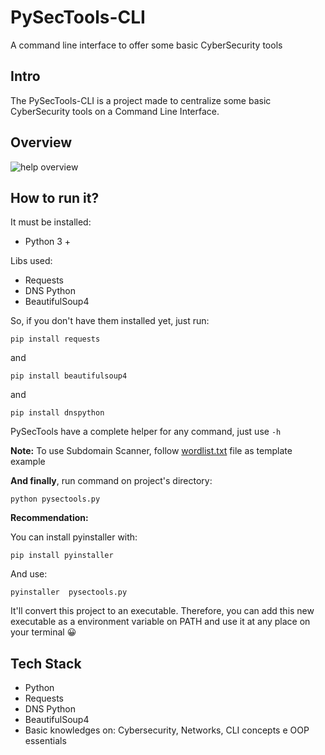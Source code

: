 # PySecTools-CLI
A command line interface to offer some basic CyberSecurity tools

## Intro

The PySecTools-CLI is a project made to centralize some basic CyberSecurity tools on a Command Line Interface.

## Overview

![help overview](https://github.com/Lucas-Mol/PySecTools-CLI/assets/93149981/6e152736-5ffc-4db0-8802-6541402dbfed)

## How to run it?
It must be installed:
- Python 3 +

Libs used:
- Requests
- DNS Python
- BeautifulSoup4

So, if you don't have them installed yet, just run: 
   ```
   pip install requests
   ```
   and 
   ```
   pip install beautifulsoup4
   ```
   and 
   ```
   pip install dnspython
   ```

PySecTools have a complete helper for any command, just use `-h`

**Note:** To use Subdomain Scanner, follow <a href='/wordlist.txt'>wordlist.txt</a> file as template example

**And finally**, run command on project's directory:
```
python pysectools.py
```

**Recommendation:**

You can install pyinstaller with:
```
pip install pyinstaller
```
And use: 
``` 
pyinstaller  pysectools.py
```

It'll convert this project to an executable. Therefore, you can add this new executable as a environment variable on PATH and use it at any place on your terminal 😀

## Tech Stack

- Python
- Requests
- DNS Python
- BeautifulSoup4
- Basic knowledges on: Cybersecurity, Networks, CLI concepts e OOP essentials
